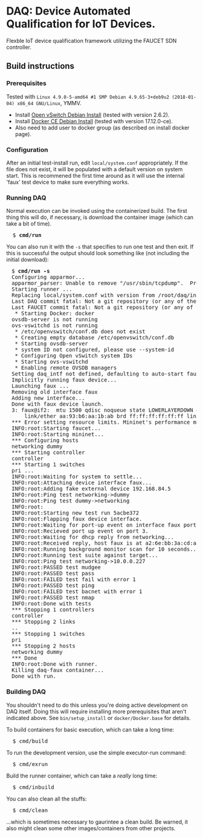 # DAQ: <b>D</b>evice <b>A</b>utomated <b>Q</b>ualification for IoT Devices.

Flexble IoT device qualification framework utilizing the FAUCET SDN controller.

## Build instructions

### Prerequisites

Tested with ```Linux 4.9.0-5-amd64 #1 SMP Debian 4.9.65-3+deb9u2 (2018-01-04) x86_64 GNU/Linux```, YMMV.

* Install [Open vSwitch Debian Install](http://docs.openvswitch.org/en/latest/intro/install/distributions/#debian)
  (tested with version 2.6.2).
* Install [Docker CE Debian Install](https://docs.docker.com/install/linux/docker-ce/debian/)
  (tested with version 17.12.0-ce).
* Also need to add user to docker group (as described on install docker page).

### Configuration

After an initial test-install run, edit <code>local/system.conf</code> appropriately.
If the file does not exist, it will be populated with a default version on system start.
This is recommened the first time around as it will use the internal 'faux' test device
to make sure everything works.

### Running DAQ

Normal execution can be invoked using the containerized build. The first thing this will do,
if necessary, is download the container image (which can take a bit of time).

<pre>
  $ <b>cmd/run</b>
</pre>

You can also run it with the <code>-s</code> that specifies to run one test and then exit.
If this is successful the output should look something like (not including the initial download):

<pre style="margin-left:1em">
$ <b>cmd/run -s</b>
Configuring apparmor...
apparmor_parser: Unable to remove "/usr/sbin/tcpdump".  Profile doesn't exist
Starting runner ...
Replacing local/system.conf with version from /root/daq/inst...
Last DAQ commit fatal: Not a git repository (or any of the parent directories): .git
Last FAUCET commit fatal: Not a git repository (or any of the parent directories): .git
 * Starting Docker: docker                                                                                                                                                                                               [ OK ] 
ovsdb-server is not running
ovs-vswitchd is not running
 * /etc/openvswitch/conf.db does not exist
 * Creating empty database /etc/openvswitch/conf.db
 * Starting ovsdb-server
 * system ID not configured, please use --system-id
 * Configuring Open vSwitch system IDs
 * Starting ovs-vswitchd
 * Enabling remote OVSDB managers
Setting daq_intf not defined, defaulting to auto-start faux device.
Implicitly running faux device...
Launching faux ...
Removing old interface faux
Adding new interface...
Done with faux device launch.
3: faux@if2: <NO-CARRIER,BROADCAST,MULTICAST,UP> mtu 1500 qdisc noqueue state LOWERLAYERDOWN group default qlen 1000
    link/ether aa:93:b6:aa:1b:ab brd ff:ff:ff:ff:ff:ff link-netnsid 1
*** Error setting resource limits. Mininet's performance may be affected.
INFO:root:Starting faucet...
INFO:root:Starting mininet...
*** Configuring hosts
networking dummy 
*** Starting controller
controller 
*** Starting 1 switches
pri ...
INFO:root:Waiting for system to settle...
INFO:root:Attaching device interface faux...
INFO:root:Adding fake external device 192.168.84.5
INFO:root:Ping test networking->dummy
INFO:root:Ping test dummy->networking
INFO:root:
INFO:root:Starting new test run 5acbe372
INFO:root:Flapping faux device interface.
INFO:root:Waiting for port-up event on interface faux port 3...
INFO:root:Recieved port up event on port 3.
INFO:root:Waiting for dhcp reply from networking...
INFO:root:Received reply, host faux is at a2:6e:bb:3a:cd:aa/10.0.0.227
INFO:root:Running background monitor scan for 10 seconds...
INFO:root:Running test suite against target...
INFO:root:Ping test networking->10.0.0.227
INFO:root:PASSED test mudgee
INFO:root:PASSED test pass
INFO:root:FAILED test fail with error 1
INFO:root:PASSED test ping
INFO:root:FAILED test bacnet with error 1
INFO:root:PASSED test nmap
INFO:root:Done with tests
*** Stopping 1 controllers
controller 
*** Stopping 2 links
..
*** Stopping 1 switches
pri 
*** Stopping 2 hosts
networking dummy 
*** Done
INFO:root:Done with runner.
Killing daq-faux container...
Done with run.
</pre>

### Building DAQ

You shouldn't need to do this unless you're doing active development on DAQ itself. Doing this
will require installing more prerequisites that aren't indicated above. See
<code>bin/setup_install</code> or <code>docker/Docker.base</code> for details.

To build containers for basic execution, which can take a long time:

<pre>
  $ cmd/build
</pre>

To run the development version, use the simple executor-run command:

<pre>
  $ cmd/exrun
</pre>

Build the runner container, which can take a <em>really</em> long time:

<pre>
  $ cmd/inbuild
</pre>

You can also clean all the stuffs:

<pre>
  $ cmd/clean
</pre>

...which is sometimes necessary to gaurintee a clean build.
Be warned, it also might clean some other images/containers from other projects.
